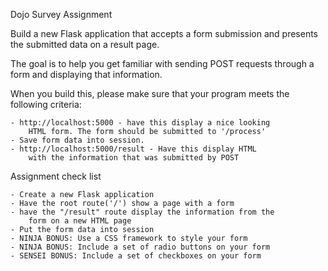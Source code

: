 Dojo Survey Assignment

Build a new Flask application that accepts a form submission
and presents the submitted data on a result page.

The goal is to help you get familiar with sending POST requests
through a form and displaying that information.

When you build this, please make sure that your program meets
the following criteria:

    - http://localhost:5000 - have this display a nice looking
        HTML form. The form should be submitted to '/process'
    - Save form data into session.
    - http://localhost:5000/result - Have this display HTML
        with the information that was submitted by POST


Assignment check list

    - Create a new Flask application
    - Have the root route('/') show a page with a form
    - have the "/result" route display the information from the
        form on a new HTML page
    - Put the form data into session
    - NINJA BONUS: Use a CSS framework to style your form
    - NINJA BONUS: Include a set of radio buttons on your form
    - SENSEI BONUS: Include a set of checkboxes on your form